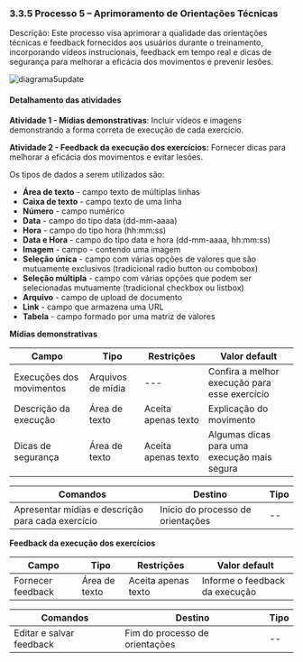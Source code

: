 ### 3.3.5 Processo 5 – Aprimoramento de Orientações Técnicas

Descrição: Este processo visa aprimorar a qualidade das orientações técnicas e feedback fornecidos aos usuários durante o treinamento, incorporando vídeos instrucionais, feedback em tempo real e dicas de segurança para melhorar a eficácia dos movimentos e prevenir lesões.

![diagrama5update](https://github.com/ICEI-PUC-Minas-PPLES-TI/plf-es-2023-2-ti2-1372100-workoutwiz/assets/130581220/afcc8f69-9af0-4a75-9f8e-bf5234b9f5b0)



#### Detalhamento das atividades

**Atividade 1 - Mídias demonstrativas**:  Incluir vídeos e imagens demonstrando a forma correta de execução de cada exercício.

**Atividade 2 - Feedback da execução dos exercícios:** Fornecer dicas para melhorar a eficácia dos movimentos e evitar lesões.


Os tipos de dados a serem utilizados são:

* **Área de texto** - campo texto de múltiplas linhas
* **Caixa de texto** - campo texto de uma linha
* **Número** - campo numérico
* **Data** - campo do tipo data (dd-mm-aaaa)
* **Hora** - campo do tipo hora (hh:mm:ss)
* **Data e Hora** - campo do tipo data e hora (dd-mm-aaaa, hh:mm:ss)
* **Imagem** - campo - contendo uma imagem
* **Seleção única** - campo com várias opções de valores que são mutuamente exclusivos (tradicional radio button ou combobox)
* **Seleção múltipla** - campo com várias opções que podem ser selecionadas mutuamente (tradicional checkbox ou listbox)
* **Arquivo** - campo de upload de documento
* **Link** - campo que armazena uma URL
* **Tabela** - campo formado por uma matriz de valores

**Mídias demonstrativas**

| **Campo**       | **Tipo**         | **Restrições** | **Valor default** |
| ---             | ---              | ---            | ---               |
| Execuções dos movimentos    | Arquivos de mídia   |---               |Confira a melhor execução para esse exercício|
| Descrição da execução                |Área de texto                  |Aceita apenas texto                |Explicação do movimento                  |
| Dicas de segurança               |Área de texto                  |Aceita apenas texto                |Algumas dicas para uma execução mais segura                  |


| **Comandos**         |  **Destino**                   | **Tipo** |
| ---                  | ---                            | ---               |
| Apresentar mídias e descrição para cada exercício| Início do processo de orientações  | -- |


**Feedback da execução dos exercícios**

| **Campo**       | **Tipo**         | **Restrições** | **Valor default** |
| ---             | ---              | ---            | ---               |
| Fornecer feedback | Área de texto  |Aceita apenas texto             |Informe o feedback da execução                 |

| **Comandos**         |  **Destino**                   | **Tipo**          |
| ---                  | ---                            | ---               |
| Editar e salvar feedback | Fim do processo de orientações | -- |
